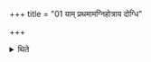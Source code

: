+++
title = "01 याम् प्रथमामग्निहोत्राय दोग्धि"

+++

<details><summary>थिते</summary>

1. (The sacrificer) gives that cow which he milks first for the sake of the Agnihotra as a gift (to any one whom he likes to give).
</details>
